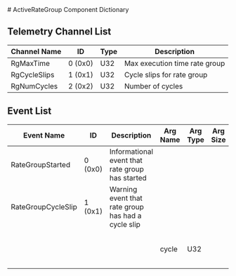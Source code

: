 <title>ActiveRateGroup Component Dictionary</title>
# ActiveRateGroup Component Dictionary


## Telemetry Channel List

|Channel Name|ID|Type|Description|
|---|---|---|---|
|RgMaxTime|0 (0x0)|U32|Max execution time rate group|
|RgCycleSlips|1 (0x1)|U32|Cycle slips for rate group|
|RgNumCycles|2 (0x2)|U32|Number of cycles|

## Event List

|Event Name|ID|Description|Arg Name|Arg Type|Arg Size|Description
|---|---|---|---|---|---|---|
|RateGroupStarted|0 (0x0)|Informational event that rate group has started| | | | |
|RateGroupCycleSlip|1 (0x1)|Warning event that rate group has had a cycle slip| | | | |
| | | |cycle|U32||The cycle where the cycle occurred|    
